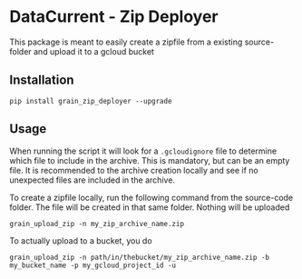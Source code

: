 # DataCurrent - Zip Deployer

This package is meant to easily create a zipfile from a existing source-folder and upload it to a gcloud bucket

## Installation

```
pip install grain_zip_deployer --upgrade
```

## Usage

When running the script it will look for a `.gcloudignore` file to determine which file to include
in the archive. This is mandatory, but can be an empty file. It is recommended to the archive creation
locally and see if no unexpected files are included in the archive.

To create a zipfile locally, run the following command from the source-code folder.
The file will be created in that same folder. Nothing will be uploaded

```
grain_upload_zip -n my_zip_archive_name.zip 
```

To actually upload to a bucket, you do

```
grain_upload_zip -n path/in/thebucket/my_zip_archive_name.zip -b my_bucket_name -p my_gcloud_project_id -u
```

